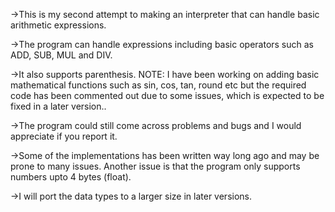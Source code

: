 ->This is my second attempt to making an interpreter that can handle basic arithmetic expressions.

->The program can handle expressions including basic operators such as ADD, SUB, MUL and DIV. 

->It also supports parenthesis. NOTE: I have been working on adding basic mathematical functions such as sin, cos, tan, round etc but the required code has been commented out due to some issues, which is expected to be fixed in a later version..

->The program could still come across problems and bugs and I would appreciate if you report it. 

->Some of the implementations has been written way long ago and may be prone to many issues. Another issue is that the program only supports numbers upto 4 bytes (float).

->I will port the data types to a larger size in later versions.
